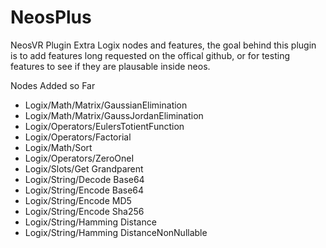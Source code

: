# NeosPlus
NeosVR Plugin Extra Logix nodes and features, the goal behind this plugin is to add features long requested on the offical github,
or for testing features to see if they are plausable inside neos.

Nodes Added so Far
- Logix/Math/Matrix/GaussianElimination
- Logix/Math/Matrix/GaussJordanElimination
- Logix/Operators/EulersTotientFunction
- Logix/Operators/Factorial
- Logix/Math/Sort
- Logix/Operators/ZeroOneI
- Logix/Slots/Get Grandparent
- Logix/String/Decode Base64
- Logix/String/Encode Base64
- Logix/String/Encode MD5
- Logix/String/Encode Sha256
- Logix/String/Hamming Distance
- Logix/String/Hamming DistanceNonNullable

